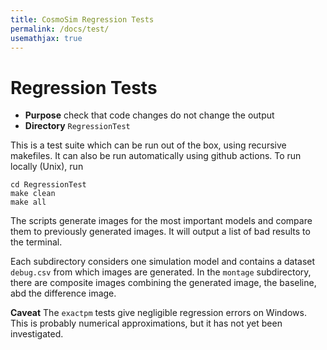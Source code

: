 ```yaml
---
title: CosmoSim Regression Tests
permalink: /docs/test/
usemathjax: true
---
```


# Regression Tests

+ **Purpose** check that code changes do not change the output
+ **Directory** `RegressionTest`

This is a test suite which can be run out of the box,
using recursive makefiles.
It can also be run automatically using github actions.
To run locally (Unix), run

```
cd RegressionTest
make clean
make all
```

The scripts generate images for the most important models and 
compare them to previously generated images.
It will output a list of bad results to the terminal.

Each subdirectory considers one simulation model and contains a
dataset `debug.csv` from which images are generated.
In the `montage` subdirectory, there are composite images combining
the generated image, the baseline, abd the difference image.


**Caveat**  The `exactpm` tests give negligible regression errors
on Windows.  This is probably numerical approximations, but it has
not yet been investigated.

